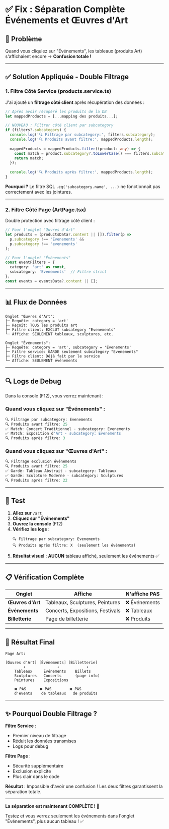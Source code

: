 # ✅ Fix : Séparation Complète Événements et Œuvres d'Art

## 🐛 Problème

Quand vous cliquiez sur "Événements", les tableaux (produits Art) s'affichaient encore → **Confusion totale !**

---

## ✅ Solution Appliquée - Double Filtrage

### 1. **Filtre Côté Service** (products.service.ts)

J'ai ajouté un **filtrage côté client** après récupération des données :

```typescript
// Après avoir récupéré les produits de la DB
let mappedProducts = [...mapping des produits...];

// NOUVEAU : Filtrer côté client par subcategory
if (filters?.subcategory) {
  console.log('🔍 Filtrage par subcategory:', filters.subcategory);
  console.log('🔍 Produits avant filtre:', mappedProducts.length);
  
  mappedProducts = mappedProducts.filter((product: any) => {
    const match = product.subcategory?.toLowerCase() === filters.subcategory.toLowerCase();
    return match;
  });
  
  console.log('🔍 Produits après filtre:', mappedProducts.length);
}
```

**Pourquoi ?** Le filtre SQL `.eq('subcategory.name', ...)` ne fonctionnait pas correctement avec les jointures.

---

### 2. **Filtre Côté Page** (ArtPage.tsx)

Double protection avec filtrage côté client :

```typescript
// Pour l'onglet "Œuvres d'Art"
let products = (productsData?.content || []).filter(p => 
  p.subcategory !== 'Evenements' && 
  p.subcategory !== 'evenements'
);

// Pour l'onglet "Événements" 
const eventFilters = { 
  category: 'art' as const,
  subcategory: 'Evenements'  // Filtre strict
};
const events = eventsData?.content || [];
```

---

## 📊 Flux de Données

```
Onglet "Œuvres d'Art":
├─ Requête: category = 'art'
├─ Reçoit: TOUS les produits art
├─ Filtre client: EXCLUT subcategory "Evenements"
└─ Affiche: SEULEMENT tableaux, sculptures, etc.

Onglet "Événements":
├─ Requête: category = 'art', subcategory = 'Evenements'
├─ Filtre service: GARDE seulement subcategory "Evenements"
├─ Filtre client: Déjà fait par le service
└─ Affiche: SEULEMENT événements
```

---

## 🔍 Logs de Debug

Dans la console (F12), vous verrez maintenant :

### Quand vous cliquez sur "Événements" :
```javascript
🔍 Filtrage par subcategory: Evenements
🔍 Produits avant filtre: 25
✅ Match: Concert Traditionnel - subcategory: Evenements
✅ Match: Exposition d'Art - subcategory: Evenements
🔍 Produits après filtre: 3
```

### Quand vous cliquez sur "Œuvres d'Art" :
```javascript
🔍 Filtrage exclusion événements
🔍 Produits avant filtre: 25
✅ Gardé: Tableau Abstrait - subcategory: Tableaux
✅ Gardé: Sculpture Moderne - subcategory: Sculptures
🔍 Produits après filtre: 22
```

---

## 🧪 Test

1. **Allez sur** `/art`
2. **Cliquez sur "Événements"**
3. **Ouvrez la console** (F12)
4. **Vérifiez les logs** :
   ```
   🔍 Filtrage par subcategory: Evenements
   🔍 Produits après filtre: X  (seulement les événements)
   ```
5. **Résultat visuel** : **AUCUN** tableau affiché, seulement les événements ✅

---

## 📋 Vérification Complète

| Onglet | Affiche | N'affiche PAS |
|--------|---------|---------------|
| **Œuvres d'Art** | Tableaux, Sculptures, Peintures | ❌ Événements |
| **Événements** | Concerts, Expositions, Festivals | ❌ Tableaux |
| **Billetterie** | Page de billetterie | ❌ Produits |

---

## 🎯 Résultat Final

```
Page Art:

[Œuvres d'Art] [Événements] [Billetterie]
        ↓              ↓            ↓
    Tableaux     Événements    Billets
    Sculptures   Concerts      (page info)
    Peintures    Expositions
    
    ❌ PAS      ❌ PAS        ❌ PAS
    d'events    de tableaux   de produits
```

---

## ✨ Pourquoi Double Filtrage ?

**Filtre Service** :
- Premier niveau de filtrage
- Réduit les données transmises
- Logs pour debug

**Filtre Page** :
- Sécurité supplémentaire
- Exclusion explicite
- Plus clair dans le code

**Résultat** : Impossible d'avoir une confusion ! Les deux filtres garantissent la séparation totale.

---

**La séparation est maintenant COMPLÈTE ! 🎉**

Testez et vous verrez seulement les événements dans l'onglet "Événements", plus aucun tableau ! ✅



